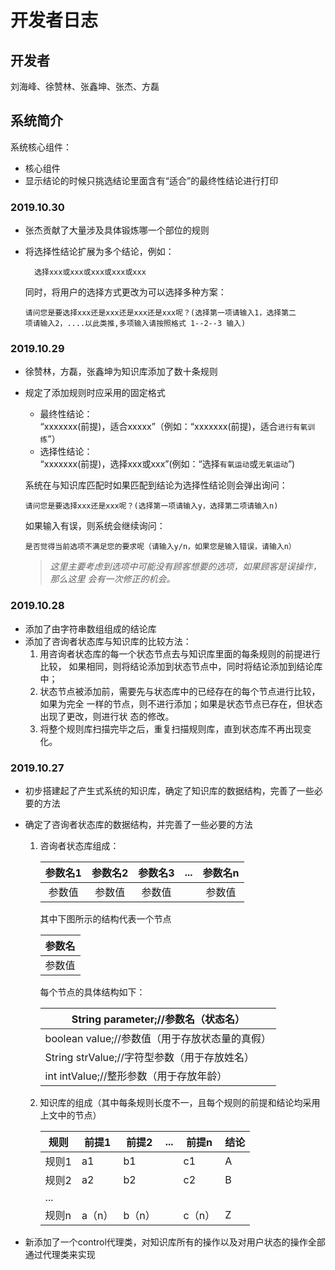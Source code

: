 # 开发者日志

## 开发者
  刘海峰、徐赞林、张鑫坤、张杰、方磊
  
## 系统简介
   系统核心组件：  
   * 核心组件
   * 显示结论的时候只挑选结论里面含有“适合”的最终性结论进行打印
   
### 2019.10.30
  * 张杰贡献了大量涉及具体锻炼哪一个部位的规则
  * 将选择性结论扩展为多个结论，例如：
  
          选择xxx或xxx或xxx或xxx或xxx  
          
    同时，将用户的选择方式更改为可以选择多种方案：
    
        请问您是要选择xxx还是xxx还是xxx还是xxx呢？(选择第一项请输入1，选择第二
        项请输入2，....以此类推,多项输入请按照格式 1--2--3 输入)
  
  
### 2019.10.29
  * 徐赞林，方磊，张鑫坤为知识库添加了数十条规则
  * 规定了添加规则时应采用的固定格式  
    * 最终性结论：  
        “xxxxxxx(前提)，适合xxxxx”（例如：“xxxxxxx(前提)，适合`进行有氧训练`”）                      
    * 选择性结论：  
        “xxxxxxx(前提)，选择xxx或xxx”(例如：“选择`有氧运动`或`无氧运动`”)  
        
    系统在与知识库匹配时如果匹配到结论为选择性结论则会弹出询问：
        
        请问您是要选择xxx还是xxx呢？(选择第一项请输入y，选择第二项请输入n)
   
    如果输入有误，则系统会继续询问：
    
        是否觉得当前选项不满足您的要求呢（请输入y/n，如果您是输入错误，请输入n）
        
    > *这里主要考虑到选项中可能没有顾客想要的选项，如果顾客是误操作，那么这里
       会有一次修正的机会。*  
        
### 2019.10.28
  * 添加了由字符串数组组成的结论库
  * 添加了咨询者状态库与知识库的比较方法：  
    1. 用咨询者状态库的每一个状态节点去与知识库里面的每条规则的前提进行比较，
       如果相同，则将结论添加到状态节点中，同时将结论添加到结论库中；
    2. 状态节点被添加前，需要先与状态库中的已经存在的每个节点进行比较，如果为完全
       一样的节点，则不进行添加；如果是状态节点已存在，但状态出现了更改，则进行状
       态的修改。
    3. 将整个规则库扫描完毕之后，重复扫描规则库，直到状态库不再出现变化。
  
       
### 2019.10.27
  * 初步搭建起了产生式系统的知识库，确定了知识库的数据结构，完善了一些必要的方法
  * 确定了咨询者状态库的数据结构，并完善了一些必要的方法
    1. 咨询者状态库组成：
    
        | 参数名1 | 参数名2 | 参数名3 | ... | 参数名n |
        |:----:|:----:|:----:|:---:|:----:|
        | 参数值  | 参数值  | 参数值  |     | 参数值  |
      
        其中下图所示的结构代表一个节点

        | 参数名  |
        |---|
        | 参数值 |
      
        每个节点的具体结构如下：
        
        |String parameter;//参数名（状态名）|
        |---|
        |boolean value;//参数值（用于存放状态量的真假）|
        |String strValue;//字符型参数（用于存放姓名）|
        |int intValue;//整形参数（用于存放年龄）|
        
    2. 知识库的组成（其中每条规则长度不一，且每个规则的前提和结论均采用
       上文中的节点）
    
        |规则|前提1|前提2|...|前提n|结论|
        |---|---|---|---|---|---|
        |规则1|a1|b1|  |c1|A|
        |规则2|a2|b2|  |c2|B|
        |...| | |  | | |
        |规则n|a（n）|b（n）| |c（n） |Z|
                   
  * 新添加了一个control代理类，对知识库所有的操作以及对用户状态的操作全部
    通过代理类来实现
  

    
